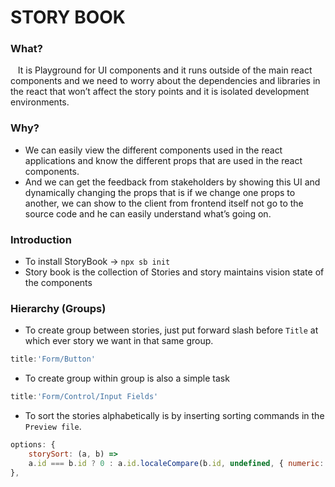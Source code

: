 # STORY BOOK
### What?
&nbsp;&nbsp; It is Playground for UI components and it runs outside of the main react components and we need to worry about the dependencies and libraries in the react that won’t affect the story points and it is isolated development environments.
### Why?
* We can easily view the different components used in the react applications and know the different props that are used in the react components.
* And we can get the feedback from stakeholders by showing this UI and dynamically changing the props that is if we change one props to another, we can show to the client from frontend itself not go to the source code and he can easily understand what’s going on.
### Introduction
* To install StoryBook -> `npx sb init`
* Story book is the collection of Stories and story maintains vision state of the components
### Hierarchy (Groups)
* To create group between stories, just put forward slash before `Title` at which ever story we want in that same group.
```javascript
title:'Form/Button'
```
* To create group within group is also a simple task
```javascript
title:'Form/Control/Input Fields'
```
* To sort the stories alphabetically is by inserting sorting commands in the `Preview file`.
```javascript
options: {
    storySort: (a, b) =>
    a.id === b.id ? 0 : a.id.localeCompare(b.id, undefined, { numeric: true }),
},
```


